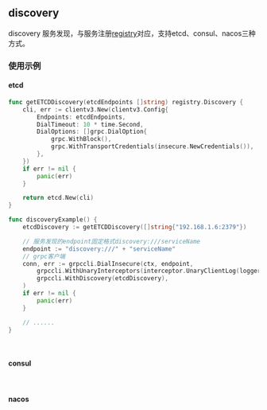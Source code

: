 ## discovery

discovery 服务发现，与服务注册[registry](../registry)对应，支持etcd、consul、nacos三种方式。

### 使用示例

#### etcd

```go
func getETCDDiscovery(etcdEndpoints []string) registry.Discovery {
	cli, err := clientv3.New(clientv3.Config{
		Endpoints: etcdEndpoints,
		DialTimeout: 10 * time.Second,
		DialOptions: []grpc.DialOption{
			grpc.WithBlock(),
			grpc.WithTransportCredentials(insecure.NewCredentials()),
		},
	})
	if err != nil {
		panic(err)
	}

	return etcd.New(cli)
}

func discoveryExample() {
    etcdDiscovery := getETCDDiscovery([]string{"192.168.1.6:2379"})

    // 服务发现的endpoint固定格式discovery:///serviceName
	endpoint := "discovery:///" + "serviceName"
    // grpc客户端
	conn, err := grpccli.DialInsecure(ctx, endpoint,
		grpccli.WithUnaryInterceptors(interceptor.UnaryClientLog(logger.Get())),
		grpccli.WithDiscovery(etcdDiscovery),
	)
	if err != nil {
		panic(err)
	}

	// ......
}
```

<br>

#### consul

<br>

#### nacos


